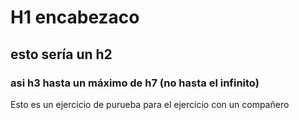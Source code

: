 # H1 encabezaco
## esto sería un h2 
### asi h3 hasta un máximo de h7 (no hasta el infinito)
Esto es un ejercicio de purueba para el ejercicio con un compañero
